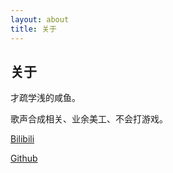 ```yaml
---
layout: about
title: 关于
---
```


## 关于


才疏学浅的咸鱼。



歌声合成相关、业余美工、不会打游戏。

[Bilibili](https://space.bilibili.com/141232009)

[Github](https://github.com/Slidingwall)

